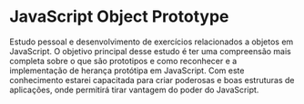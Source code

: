 # JavaScript Object Prototype

Estudo pessoal e desenvolvimento de exercícios relacionados a objetos em JavaScript. O objetivo principal desse estudo é ter 
uma compreensão mais completa sobre o que são prototipos e como reconhecer e a implementação de herança protótipa em JavaScript.
Com este conhecimento estarei capacitada para criar poderosas e boas estruturas de aplicações, onde permitirá tirar
vantagem do poder do JavaScript.